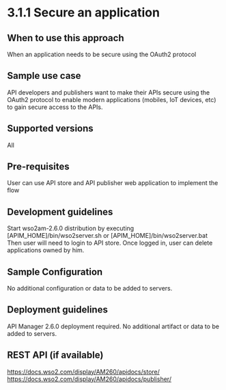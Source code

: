 # 3.1.1 Secure an application

## When to use this approach
When an application needs to be secure using the OAuth2 protocol

## Sample use case
API developers and publishers want to make their APIs secure using the OAuth2 protocol to enable modern applications (mobiles, IoT devices, etc) to gain secure access to the APIs.

## Supported versions
All

## Pre-requisites
User can use API store and API publisher web application to implement the flow

## Development guidelines
Start wso2am-2.6.0 distribution by executing [APIM_HOME]/bin/wso2server.sh or [APIM_HOME]/bin/wso2server.bat
Then user will need to login to API store. Once logged in, user can delete applications owned by him.

## Sample Configuration
No additional configuration or data to be added to servers.

## Deployment guidelines
API Manager 2.6.0 deployment required. No additional artifact or data to be added to servers.

 ## REST API (if available)
https://docs.wso2.com/display/AM260/apidocs/store/
https://docs.wso2.com/display/AM260/apidocs/publisher/
